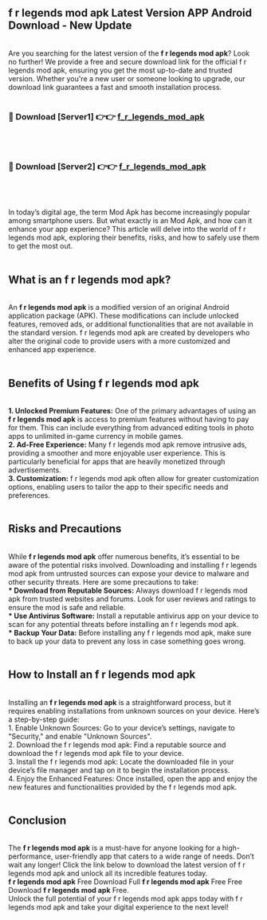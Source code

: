 ## f r legends mod apk Latest Version APP Android Download - New Update
<br>
Are you searching for the latest version of the <strong>f r legends mod apk</strong>? Look no further! We provide a free and secure download link for the official f r legends mod apk, ensuring you get the most up-to-date and trusted version. Whether you're a new user or someone looking to upgrade, our download link guarantees a fast and smooth installation process.
<br>
<br>
<h3>🔴 Download [Server1] 👉👉 <a href="https://modyolo.store/f+r+legends+mod+apk">f_r_legends_mod_apk</a></h3><br>
<br>
<h3>🔴 Download [Server2] 👉👉 <a href="https://modyolo.store/f+r+legends+mod+apk">f_r_legends_mod_apk</a></h3><br>
<br>
<br>
In today’s digital age, the term Mod Apk has become increasingly popular among smartphone users. But what exactly is an Mod Apk, and how can it enhance your app experience? This article will delve into the world of f r legends mod apk, exploring their benefits, risks, and how to safely use them to get the most out.
<br>
<br>
<h2>What is an f r legends mod apk?</h2>
<br>
An <strong>f r legends mod apk</strong> is a modified version of an original Android application package (APK). These modifications can include unlocked features, removed ads, or additional functionalities that are not available in the standard version. f r legends mod apk are created by developers who alter the original code to provide users with a more customized and enhanced app experience.
<br>
<br>
<h2>Benefits of Using f r legends mod apk</h2>
<br>
<strong> 1. Unlocked Premium Features:</strong> One of the primary advantages of using an <strong>f r legends mod apk</strong> is access to premium features without having to pay for them. This can include everything from advanced editing tools in photo apps to unlimited in-game currency in mobile games.
<br>
<strong> 2. Ad-Free Experience:</strong> Many f r legends mod apk remove intrusive ads, providing a smoother and more enjoyable user experience. This is particularly beneficial for apps that are heavily monetized through advertisements.
<br>
<strong> 3. Customization:</strong> f r legends mod apk often allow for greater customization options, enabling users to tailor the app to their specific needs and preferences.
<br>
<br>
<h2>Risks and Precautions</h2>
<br>
While <strong>f r legends mod apk</strong> offer numerous benefits, it’s essential to be aware of the potential risks involved. Downloading and installing f r legends mod apk from untrusted sources can expose your device to malware and other security threats. Here are some precautions to take:
<br>
<strong> * Download from Reputable Sources:</strong> Always download f r legends mod apk from trusted websites and forums. Look for user reviews and ratings to ensure the mod is safe and reliable.
<br>
<strong> * Use Antivirus Software:</strong> Install a reputable antivirus app on your device to scan for any potential threats before installing an f r legends mod apk.
<br>
<strong> * Backup Your Data:</strong> Before installing any f r legends mod apk, make sure to back up your data to prevent any loss in case something goes wrong.
<br>
<br>
<h2>How to Install an f r legends mod apk</h2>
<br>
Installing an <strong>f r legends mod apk</strong> is a straightforward process, but it requires enabling installations from unknown sources on your device. Here’s a step-by-step guide:
<br>
 1. Enable Unknown Sources: Go to your device’s settings, navigate to "Security," and enable "Unknown Sources".
<br>
 2. Download the f r legends mod apk: Find a reputable source and download the f r legends mod apk file to your device.
<br>
 3. Install the f r legends mod apk: Locate the downloaded file in your device’s file manager and tap on it to begin the installation process.
<br>
 4. Enjoy the Enhanced Features: Once installed, open the app and enjoy the new features and functionalities provided by the f r legends mod apk.
<br>
<br>
<h2><strong>Conclusion</strong></h2>
<br>
The <strong>f r legends mod apk</strong> is a must-have for anyone looking for a high-performance, user-friendly app that caters to a wide range of needs. Don’t wait any longer! Click the link below to download the latest version of f r legends mod apk and unlock all its incredible features today.
<br>
<strong>f r legends mod apk</strong> Free Download Full <strong>f r legends mod apk</strong> Free Free Download <strong>f r legends mod apk</strong> Free.
<br>
Unlock the full potential of your f r legends mod apk apps today with f r legends mod apk and take your digital experience to the next level!